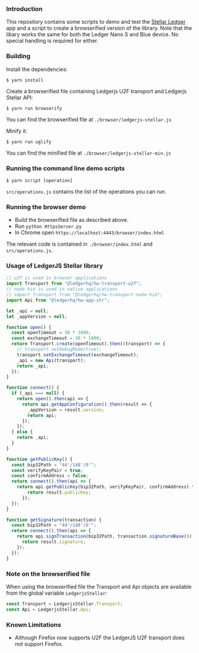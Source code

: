### Introduction

This repository contains some scripts to demo and test the [Stellar Ledger](https://github.com/lenondupe/ledger-app-stellar) app and a script to create a browserified version of the library.
Note that the libary works the same for both the Ledger Nano S and Blue device. No special handling is required for either.

### Building

Install the dependencies:
```
$ yarn install
```

Create a browserified file containing Ledgerjs U2F transport and Ledgerjs Stellar API:
```
$ yarn run browserify
```

You can find the browserified file at `./browser/ledgerjs-stellar.js`

Minify it:
```
$ yarn run uglify
```

You can find the minified file at `./browser/ledgerjs-stellar-min.js`

### Running the command line demo scripts

```
$ yarn script [operation]
```

`src/operations.js` contains the list of the operations you can run.

### Running the browser demo

- Build the browserified file as described above.
- Run `python HttpsServer.py`
- In Chrome open `https://localhost:4443/browser/index.html`

The relevant code is contained in `./browser/index.html` and `src/operations.js`.

### Usage of LedgerJS Stellar library

```javascript
// u2f is used in browser applications
import Transport from "@ledgerhq/hw-transport-u2f";
// node hid is used in native applications
// import Transport from "@ledgerhq/hw-transport-node-hid";
import Api from "@ledgerhq/hw-app-str";

let _api = null;
let _appVersion = null;

function open() {
  const openTimeout = 30 * 1000;
  const exchangeTimeout = 30 * 1000;
  return Transport.create(openTimeout).then((transport) => {
    // transport.setDebugMode(true);
    transport.setExchangeTimeout(exchangeTimeout);
    _api = new Api(transport);
    return _api;
  });
}

function connect() {
  if (_api === null) {
    return open().then(api => {
      return api.getAppConfiguration().then(result => {
        _appVersion = result.version;
        return api;
      });
    });
  } else {
    return _api;
  }
}

function getPublicKey() {
  const bip32Path = "44'/148'/0'";
  const verifyKeyPair = true;
  const confirmAddress = false;
  return connect().then(api => {
    return api.getPublicKey(bip32Path, verifyKeyPair, confirmAddress).then(result => {
        return result.publicKey;
      });
  });
}

function getSignature(transaction) {
  const bip32Path = "44'/148'/0'";
  return connect().then(api => {
    return api.signTransaction(bip32Path, transaction.signatureBase()).then(result => {
      return result.signature;
    });
  });
}
```

### Note on the browserified file

When using the browserified file the Transport and Api objects are available from the global variable `LedgerjsStellar`:

```javascript
const Transport = LedgerjsStellar.Transport;
const Api = LedgerjsStellar.Api;
```

### Known Limitations

- Although Firefox now supports U2F the LedgerJS U2F transport does not support Firefox.

